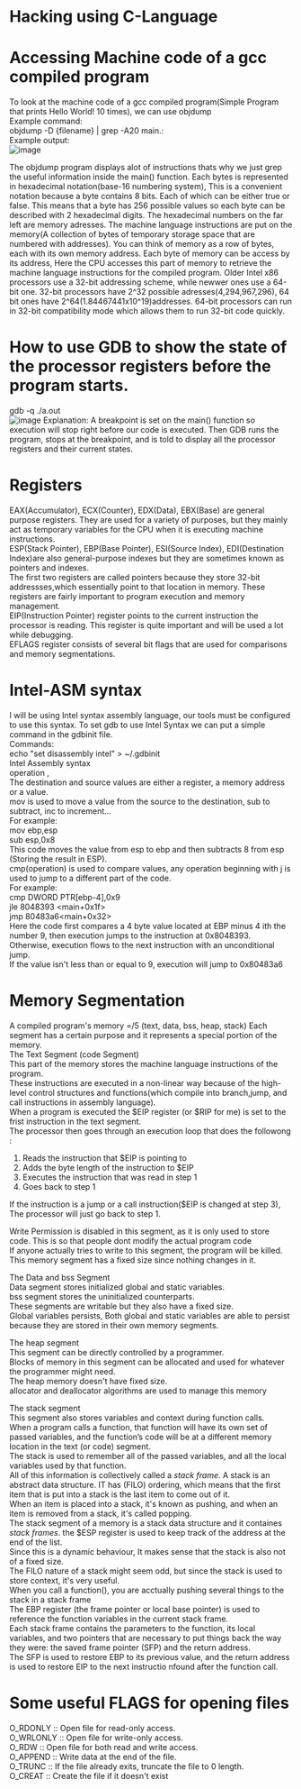 # Hacking using C-Language
# Accessing Machine code of a gcc compiled program
To look at the machine code of a gcc compiled program(Simple Program that prints Hello World! 10 times), we can use objdump <br />
Example command: <br />
objdump -D {filename} | grep -A20 main.: <br />
Example output: <br />
![image](https://user-images.githubusercontent.com/42641723/171374873-26c895fb-0d4f-40a0-aacf-8722fd2a1bae.png)


The objdump program displays alot of instructions thats why we just grep the useful information inside the main() function.
Each bytes is represented in hexadecimal notation(base-16 numbering system), This is a convenient notation because a byte contains 8 bits. Each of which can be either true or false.
This means that a byte has 256 possible values so each byte can be described with 2 hexadecimal digits.
The hexadecimal numbers on the far left are memory adresses. The machine language instructions are put on the memory(A collection of bytes of temporary storage space that are numbered with addresses).
You can think of memory as a row of bytes, each with its own memory address. Each byte of memory can be access by its address, Here the CPU accesses this part of memory to retrieve the machine language instructions for the compiled program.
Older Intel x86 processors use a 32-bit addressing scheme, while newwer ones use a 64-bit one. 32-bit processors have 2^32 possible adresses(4,294,967,296), 64 bit ones have 2^64(1.84467441x10^19)addresses.
64-bit processors can run in 32-bit compatibility mode which allows them to run 32-bit code quickly.

# How to use GDB to show the state of the processor registers before the program starts.
gdb -q ./a.out <br />
![image](https://i.ibb.co/jwrD1Mz/image.png)
Explanation:
A breakpoint is set on the main() function so execution will stop right
before our code is executed. Then GDB runs the program, stops at the
breakpoint, and is told to display all the processor registers and their
current states. <br /> 
# Registers
EAX(Accumulator), ECX(Counter), EDX(Data), EBX(Base) are general purpose registers. They are used for a variety of purposes, but they mainly
act as temporary variables for the CPU when it is executing machine
instructions. <br />
ESP(Stack Pointer), EBP(Base Pointer), ESI(Source Index), EDI(Destination Index)are also general-purpose indexes but they are sometimes known as pointers and indexes. <br /> 
The first two registers are called pointers because they store 32-bit addressses,which essentially point to that location in memory. These registers
are fairly important to program execution and memory management. <br />
EIP(Instruction Pointer) register points to the current instruction the processor is reading. This register is quite important and will be used a lot while debugging. <br />
EFLAGS register consists of several bit flags that are used for comparisons and memory segmentations. <br />
# Intel-ASM syntax
I will be using Intel syntax assembly language, our tools must be configured to use this syntax. To set gdb to use Intel Syntax we can put a simple command in the gdbinit file. <br />
Commands: <br />
echo "set disassembly intel" > ~/.gdbinit <br />
Intel Assembly syntax <br /> 
operation <destination>, <source> <br />
The destination and source values are either a register, a memory address or a value. <br />
mov is used to move a value from the source to the destination, sub to subtract, inc to increment... <br />
For example: <br />
mov ebp,esp <br />
sub esp,0x8 <br />
This code moves the value from esp to ebp and then subtracts 8 from esp <br />
(Storing the result in ESP). <br />
cmp(operation) is used to compare values, any operation beginning with j is used to jump to a different part of the code. <br />
For example: <br />
cmp DWORD PTR[ebp-4],0x9 <br />
jle 8048393 <main+0x1f> <br />
jmp 80483a6<main+0x32> <br />
Here the code first compares a 4 byte value located at EBP minus 4 ith the number 9, then execution jumps to the instruction at 0x8048393. Otherwise, execution flows to the next instruction with an unconditional jump. <br />
If the value isn't less than or equal to 9, execution will jump to 0x80483a6 <br />



# Memory Segmentation
A compiled program's memory =/5 (text, data, bss, heap, stack) Each segment has a certain purpose and it represents a special portion of the memory. <br />
The Text Segment (code Segment) <br />
This part of the memory stores the machine language instructions of the program. <br />
These instructions are executed in a non-linear way because of the high-level control structures and functions(which compile into branch,jump, and call instructions in assembly language). <br />
When a program is executed the $EIP register (or $RIP for me) is set to the frist instruction in the text segment. <br />
The processor then goes through an execution loop that does the followong : <br />
1. Reads the instruction that $EIP is pointing to <br />
2. Adds the byte length of the instruction to $EIP <br />
3. Executes the instruction that was read in step 1 <br />
4. Goes back to step 1 <br />

If the instruction is a jump or a call instruction($EIP is changed at step 3), The processor will just go back to step 1. <br />

Write Permission is disabled in this segment, as it is only used to store code. This is so that people dont modify the actual program code <br />
If anyone actually tries to write to this segment, the program will be killed. This memory segment has a fixed size since nothing changes in it. <br />

The Data and bss Segment <br />
Data segment stores initialized global and static variables. <br />
bss segment stores the uninitialized counterparts. <br />
These segments are writable but they also have a fixed size. <br />
Global variables persists, Both global and static variables are able to persist because they are stored in their own memory segments. <br />

The heap segment <br />
This segment can be directly controlled by a programmer. <br />
Blocks of memory in this segment can be allocated and used for
whatever the programmer might need.<br />
The heap memory doesn't have fixed size. <br />
allocator and deallocator algorithms are used to manage this memory <br />

The stack segment <br />
This segment also stores variables and context during function calls.<br />
When a program calls a function,
that function will have its own set of passed variables, and the function’s code
will be at a different memory location in the text (or code) segment.<br />
The stack is used to remember all of the passed variables, and all the local variables used by that function. <br />
All of this information is collectively called a *stack frame*.
A stack is an abstract data structure. IT has (FILO) ordering, which means that the first item that is put into a stack is the last item to come out of it. <br />
When an item is placed into a stack, it's known as pushing, and when an item is removed from a stack, it's called popping. <br />
The stack segment of a memory is a stack data structure and it containes *stack frames*. the $ESP register is used to keep track of the address at the end of the list. <br />
Since this is a dynamic behaviour, It makes sense that the stack is also not of a fixed size. <br />
The FILO nature of a stack might seem odd, but since the stack is used to store context, it's very useful. <br />
When you call a function(), you are acctually pushing several things to the stack in a stack frame <br />
The EBP register (the frame pointer or local base pointer) is used to reference the function variables in the current stack frame. <br />
Each stack frame contains the parameters to the function, its local variables, and two pointers that are necessary to put things back the way they were: the saved frame pointer (SFP) and the return address. <br />
The SFP is used to restore EBP to its previous value, and the return address is used to restore EIP to the next instructio nfound after the function call.<br />

# Some useful FLAGS for opening files
O_RDONLY :: Open file for read-only access. <br />
O_WRLONLY :: Open file for write-only access. <br />
O_RDW :: Open file for both read and write access.<br />
O_APPEND :: Write data at the end of the file.<br />
O_TRUNC :: If the file already exits, truncate the file to 0 length. <br />
O_CREAT :: Create the file if it doesn't exist<br />
